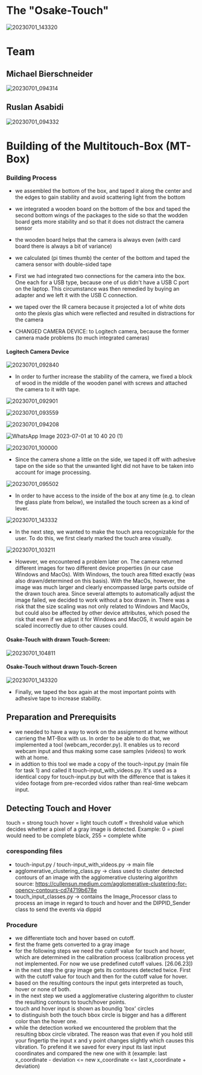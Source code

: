# The "Osake-Touch"

![20230701_143320](https://github.com/ITT23/assignment-07-touch-device-osake/assets/41992838/313a7573-0ee2-4572-8c9f-902a70ad1f0e)

# Team

## Michael Bierschneider

![20230701_094314](https://github.com/ITT23/assignment-07-touch-device-osake/assets/41992838/6e34f7dd-beec-4419-bd0a-afb924fbb080)

## Ruslan Asabidi

![20230701_094332](https://github.com/ITT23/assignment-07-touch-device-osake/assets/41992838/f1388381-d4fc-43ce-b6d4-86c8633ec072)

# Building of the Multitouch-Box (MT-Box)

### Building Process
- we assembled the bottom of the box, and taped it along the center and the edges to gain stability and avoid scattering light from the bottom
- we integrated a wooden board on the bottom of the box and taped the second bottom wings of the packages to the side so that the wodden board gets more stability and so that it does not distract the camera sensor
- the wooden board helps that the camera is always even (with card board there is always a bit of variance)
- we calculated (pi times thumb) the center of the bottom and taped the camera sensor with double-sided tape
- First we had integrated two connections for the camera into the box. One each for a USB type, because one of us didn't have a USB C port on the laptop. This circumstance was then remedied by buying an adapter and we left it with the USB C connection.
- we taped over the IR camera because it projected a lot of white dots onto the plexis glas which were reflected and resulted in distractions for the camera
  
- CHANGED CAMERA DEVICE: to Logitech camera, because the former camera made problems (to much integrated cameras)
  
#### Logitech Camera Device
![20230701_092840](https://github.com/ITT23/assignment-07-touch-device-osake/assets/41992838/ae6dfd00-5ccf-4842-a0fd-a1415d401b95)

- In order to further increase the stability of the camera, we fixed a block of wood in the middle of the wooden panel with screws and attached the camera to it with tape.


![20230701_092901](https://github.com/ITT23/assignment-07-touch-device-osake/assets/41992838/48ff88ee-b6a1-4a66-b3ac-16221bc4851a)

![20230701_093559](https://github.com/ITT23/assignment-07-touch-device-osake/assets/41992838/6912b71a-16d6-4913-8365-8722f1108843)

![20230701_094208](https://github.com/ITT23/assignment-07-touch-device-osake/assets/41992838/113a4ec3-0584-4df3-86ae-acfb27080182)

![WhatsApp Image 2023-07-01 at 10 40 20 (1)](https://github.com/ITT23/assignment-07-touch-device-osake/assets/41992838/090e44b0-72a6-4a8c-aac0-8b9989dee2f5)

![20230701_100000](https://github.com/ITT23/assignment-07-touch-device-osake/assets/41992838/80be5971-88fb-4475-bb1b-03633a971fdc)

- Since the camera shone a little on the side, we taped it off with adhesive tape on the side so that the unwanted light did not have to be taken into account for image processing.

![20230701_095502](https://github.com/ITT23/assignment-07-touch-device-osake/assets/41992838/6de333f0-e0c3-45d0-aa5b-86b2849ac725)

- In order to have access to the inside of the box at any time (e.g. to clean the glass plate from below), we installed the touch screen as a kind of lever.

![20230701_143332](https://github.com/ITT23/assignment-07-touch-device-osake/assets/41992838/b5f90cae-18f0-4fb5-9c23-ba3193133890)

- In the next step, we wanted to make the touch area recognizable for the user. To do this, we first clearly marked the touch area visually.

![20230701_103211](https://github.com/ITT23/assignment-07-touch-device-osake/assets/41992838/1d779bd7-b47d-43b3-b30e-e8b771de8831)

- However, we encountered a problem later on. The camera returned different images for two different device properties (in our case Windows and MacOs). With Windows, the touch area fitted exactly (was also drawn/determined on this basis). With the MacOs, however, the image was much larger and clearly encompassed large parts outside of the drawn touch area. Since several attempts to automatically adjust the image failed, we decided to work without a box drawn in. There was a risk that the size scaling was not only related to Windows and MacOs, but could also be affected by other device attributes, which posed the risk that even if we adjust it for Windows and MacOS, it would again be scaled incorrectly due to other causes could.

#### Osake-Touch with drawn Touch-Screen:

![20230701_104811](https://github.com/ITT23/assignment-07-touch-device-osake/assets/41992838/6f3ddbbf-e0dc-431e-83b5-aee18ab06aff)


#### Osake-Touch without drawn Touch-Screen

![20230701_143320](https://github.com/ITT23/assignment-07-touch-device-osake/assets/41992838/e599473f-c5a6-4cde-8fab-ad77d39b7894)

- Finally, we taped the box again at the most important points with adhesive tape to increase stability.


## Preparation and Prerequisits
- we needed to have a way to work on the assignment at home without carrieng the MT-Box with us. In order to be able to do that, we implemented a tool (webcam_recorder.py). It enables us to record webcam input and thus making some case samples (videos) to work with at home.
- in addtion to this tool we made a copy of the touch-input.py (main file for task 1) and called it touch-input_with_videos.py. It's used as a identical copy for touch-input.py but with the difference that is takes it video footage from pre-recorded vidos rather than real-time webcam input. 

## Detecting Touch and Hover
touch = strong touch
hover = light touch
cutoff = threshold value which decides whether a pixel of a gray image is detected. 
Example: 0 = pixel would need to be complete black, 255 = complete white

### coresponding files
- touch-input.py / touch-input_with_videos.py  -> main file
- agglomerative_clustering_class.py -> class used to cluster detected contours of an image with the agglomerative clustering algorithm
source: https://cullensun.medium.com/agglomerative-clustering-for-opencv-contours-cd74719b678e
- touch_input_classes.py -> contains the Image_Processor class to process an image in regard to touch and hover and the DIPPID_Sender class to send the events via dippid

### Procedure
- we differentiate toch and hover based on cutoff.
- first the frame gets converted to a gray image
- for the following steps we need the cutoff value for touch and hover, which are determined in the calibration process 
(calibration process yet not implemented. For now we use predefined cutoff values. [26.06.23])
- in the next step the gray image gets its contoures detected twice. First with the cutoff value for touch and then for the cutoff value for hover.
- based on the resulting contours the input gets interpreted as touch, hover or none of both.
- in the next step we used a agglomerative clustering algorithm to cluster the resulting contours to touch/hover points. 
- touch and hover input is shown as boundig 'box' circles
- to distinguish both the touch bbox circle is bigger and has a different color than the hover one.
- while the detection worked we encountered the problem that the resulting bbox circle vibrated. The reason was that even if you hold still your fingertip the input x and y point changes slightly which causes this vibration. To prefend it we saved for every input its last input coordinates and compared the new one with it (example: last x_coordinate - deviation <= new x_coordinate <= last x_coordinate + deviation)

